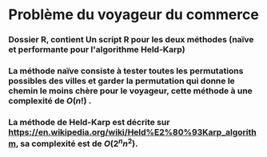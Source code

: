 # Problème du voyageur du commerce
### Dossier R, contient Un script R pour les deux méthodes (naïve et performante pour l'algorithme Held-Karp)
### La méthode naïve consiste à tester toutes les permutations possibles des villes et garder la permutation qui donne le chemin le moins chère pour le voyageur, cette méthode à une complexité de $O(n!)$ .
### La méthode de Held-Karp est décrite sur https://en.wikipedia.org/wiki/Held%E2%80%93Karp_algorithm, sa complexité est de $O(2^n n^2)$.
